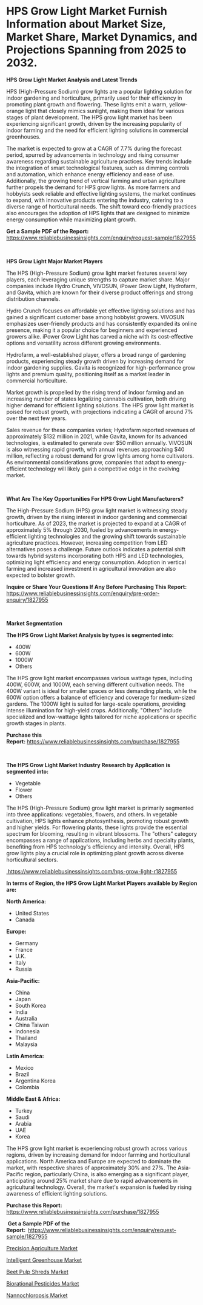 <p><h1>HPS Grow Light Market Furnish Information about Market Size, Market Share, Market Dynamics, and Projections Spanning from 2025 to 2032.</h1></p><p><strong>HPS Grow Light Market Analysis and Latest Trends</strong></p>
<p><p>HPS (High-Pressure Sodium) grow lights are a popular lighting solution for indoor gardening and horticulture, primarily used for their efficiency in promoting plant growth and flowering. These lights emit a warm, yellow-orange light that closely mimics sunlight, making them ideal for various stages of plant development. The HPS grow light market has been experiencing significant growth, driven by the increasing popularity of indoor farming and the need for efficient lighting solutions in commercial greenhouses.</p><p>The market is expected to grow at a CAGR of 7.7% during the forecast period, spurred by advancements in technology and rising consumer awareness regarding sustainable agriculture practices. Key trends include the integration of smart technological features, such as dimming controls and automation, which enhance energy efficiency and ease of use. Additionally, the growing trend of vertical farming and urban agriculture further propels the demand for HPS grow lights. As more farmers and hobbyists seek reliable and effective lighting systems, the market continues to expand, with innovative products entering the industry, catering to a diverse range of horticultural needs. The shift toward eco-friendly practices also encourages the adoption of HPS lights that are designed to minimize energy consumption while maximizing plant growth.</p></p>
<p><strong>Get a Sample PDF of the Report:&nbsp;</strong> <a href="https://www.reliablebusinessinsights.com/enquiry/request-sample/1827955?utm_campaign=60&utm_medium=2&utm_source=Github&utm_content=ia&utm_term=30032025&utm_id=hps-grow-light">https://www.reliablebusinessinsights.com/enquiry/request-sample/1827955</a></p>
<p>&nbsp;</p>
<p><strong>HPS Grow Light Major Market Players</strong></p>
<p><p>The HPS (High-Pressure Sodium) grow light market features several key players, each leveraging unique strengths to capture market share. Major companies include Hydro Crunch, VIVOSUN, iPower Grow Light, Hydrofarm, and Gavita, which are known for their diverse product offerings and strong distribution channels.</p><p>Hydro Crunch focuses on affordable yet effective lighting solutions and has gained a significant customer base among hobbyist growers. VIVOSUN emphasizes user-friendly products and has consistently expanded its online presence, making it a popular choice for beginners and experienced growers alike. iPower Grow Light has carved a niche with its cost-effective options and versatility across different growing environments.</p><p>Hydrofarm, a well-established player, offers a broad range of gardening products, experiencing steady growth driven by increasing demand for indoor gardening supplies. Gavita is recognized for high-performance grow lights and premium quality, positioning itself as a market leader in commercial horticulture.</p><p>Market growth is propelled by the rising trend of indoor farming and an increasing number of states legalizing cannabis cultivation, both driving higher demand for efficient lighting solutions. The HPS grow light market is poised for robust growth, with projections indicating a CAGR of around 7% over the next few years.</p><p>Sales revenue for these companies varies; Hydrofarm reported revenues of approximately $132 million in 2021, while Gavita, known for its advanced technologies, is estimated to generate over $50 million annually. VIVOSUN is also witnessing rapid growth, with annual revenues approaching $40 million, reflecting a robust demand for grow lights among home cultivators. As environmental considerations grow, companies that adapt to energy-efficient technology will likely gain a competitive edge in the evolving market.</p></p>
<p>&nbsp;</p>
<p><strong>What Are The Key Opportunities For HPS Grow Light Manufacturers?</strong></p>
<p><p>The High-Pressure Sodium (HPS) grow light market is witnessing steady growth, driven by the rising interest in indoor gardening and commercial horticulture. As of 2023, the market is projected to expand at a CAGR of approximately 5% through 2030, fueled by advancements in energy-efficient lighting technologies and the growing shift towards sustainable agriculture practices. However, increasing competition from LED alternatives poses a challenge. Future outlook indicates a potential shift towards hybrid systems incorporating both HPS and LED technologies, optimizing light efficiency and energy consumption. Adoption in vertical farming and increased investment in agricultural innovation are also expected to bolster growth.</p></p>
<p><strong>Inquire or Share Your Questions If Any Before Purchasing This Report:</strong> <a href="https://www.reliablebusinessinsights.com/enquiry/pre-order-enquiry/1827955?utm_campaign=60&utm_medium=2&utm_source=Github&utm_content=ia&utm_term=30032025&utm_id=hps-grow-light">https://www.reliablebusinessinsights.com/enquiry/pre-order-enquiry/1827955</a></p>
<p>&nbsp;</p>
<p><strong>Market Segmentation</strong></p>
<p><strong>The HPS Grow Light Market Analysis by types is segmented into:</strong></p>
<p><ul><li>400W</li><li>600W</li><li>1000W</li><li>Others</li></ul></p>
<p><p>The HPS grow light market encompasses various wattage types, including 400W, 600W, and 1000W, each serving different cultivation needs. The 400W variant is ideal for smaller spaces or less demanding plants, while the 600W option offers a balance of efficiency and coverage for medium-sized gardens. The 1000W light is suited for large-scale operations, providing intense illumination for high-yield crops. Additionally, "Others" include specialized and low-wattage lights tailored for niche applications or specific growth stages in plants.</p></p>
<p><strong>Purchase this Report:&nbsp;</strong><a href="https://www.reliablebusinessinsights.com/purchase/1827955?utm_campaign=60&utm_medium=2&utm_source=Github&utm_content=ia&utm_term=30032025&utm_id=hps-grow-light">https://www.reliablebusinessinsights.com/purchase/1827955</a></p>
<p>&nbsp;</p>
<p><strong>The HPS Grow Light Market Industry Research by Application is segmented into:</strong></p>
<p><ul><li>Vegetable</li><li>Flower</li><li>Others</li></ul></p>
<p><p>The HPS (High-Pressure Sodium) grow light market is primarily segmented into three applications: vegetables, flowers, and others. In vegetable cultivation, HPS lights enhance photosynthesis, promoting robust growth and higher yields. For flowering plants, these lights provide the essential spectrum for blooming, resulting in vibrant blossoms. The "others" category encompasses a range of applications, including herbs and specialty plants, benefiting from HPS technology's efficiency and intensity. Overall, HPS grow lights play a crucial role in optimizing plant growth across diverse horticultural sectors.</p></p>
<p><a href="https://www.reliablebusinessinsights.com/hps-grow-light-r1827955?utm_campaign=60&utm_medium=2&utm_source=Github&utm_content=ia&utm_term=30032025&utm_id=hps-grow-light">&nbsp;https://www.reliablebusinessinsights.com/hps-grow-light-r1827955</a></p>
<p><strong>In terms of Region, the HPS Grow Light Market Players available by Region are:</strong></p>
<p>
    <p> <strong> North America: </strong>
        <ul>
            <li>United States</li>
            <li>Canada</li>
        </ul>
        </p> 
    <p> <strong> Europe: </strong>
        <ul>
            <li>Germany</li>
            <li>France</li>
            <li>U.K.</li>
            <li>Italy</li>
            <li>Russia</li>
        </ul>
        </p> 
    <p> <strong> Asia-Pacific: </strong>
        <ul>
            <li>China</li>
            <li>Japan</li>
            <li>South Korea</li>
            <li>India</li>
            <li>Australia</li>
            <li>China Taiwan</li>
            <li>Indonesia</li>
            <li>Thailand</li>
            <li>Malaysia</li>
        </ul>
        </p> 
    <p> <strong> Latin America: </strong>
        <ul>
            <li>Mexico</li>
            <li>Brazil</li>
            <li>Argentina Korea</li>
            <li>Colombia</li>
        </ul>
        </p> 
    <p> <strong> Middle East & Africa: </strong>
        <ul>
            <li>Turkey</li>
            <li>Saudi</li>
            <li>Arabia</li>
            <li>UAE</li>
            <li>Korea</li>
        </ul>
    </p>
    </p>
<p><p>The HPS grow light market is experiencing robust growth across various regions, driven by increasing demand for indoor farming and horticultural applications. North America and Europe are expected to dominate the market, with respective shares of approximately 30% and 27%. The Asia-Pacific region, particularly China, is also emerging as a significant player, anticipating around 25% market share due to rapid advancements in agricultural technology. Overall, the market's expansion is fueled by rising awareness of efficient lighting solutions.</p></p>
<p><strong>Purchase this Report: </strong><a href="https://www.reliablebusinessinsights.com/purchase/1827955?utm_campaign=60&utm_medium=2&utm_source=Github&utm_content=ia&utm_term=30032025&utm_id=hps-grow-light">https://www.reliablebusinessinsights.com/purchase/1827955</a></p>
<p>&nbsp;<strong>Get a Sample PDF of the Report:&nbsp;&nbsp;</strong><a href="https://www.reliablebusinessinsights.com/enquiry/request-sample/1827955?utm_campaign=60&utm_medium=2&utm_source=Github&utm_content=ia&utm_term=30032025&utm_id=hps-grow-light">https://www.reliablebusinessinsights.com/enquiry/request-sample/1827955</a></p>
<p><strong></strong></p>
<p><p><a href="https://github.com/puhakhommabh/Market-Research-Report-List-1/blob/main/precision-agriculture-market.md?utm_campaign=60&utm_medium=2&utm_source=Github&utm_content=ia&utm_term=30032025&utm_id=hps-grow-light">Precision Agriculture Market</a></p><p><a href="https://github.com/coricnzati/Market-Research-Report-List-1/blob/main/intelligent-greenhouse-market.md?utm_campaign=60&utm_medium=2&utm_source=Github&utm_content=ia&utm_term=30032025&utm_id=hps-grow-light">Intelligent Greenhouse Market</a></p><p><a href="https://github.com/mynaoanes/Market-Research-Report-List-1/blob/main/beet-pulp-shreds-market.md?utm_campaign=60&utm_medium=2&utm_source=Github&utm_content=ia&utm_term=30032025&utm_id=hps-grow-light">Beet Pulp Shreds Market</a></p><p><a href="https://github.com/alrogikrosa/Market-Research-Report-List-1/blob/main/biorational-pesticides-market.md?utm_campaign=60&utm_medium=2&utm_source=Github&utm_content=ia&utm_term=30032025&utm_id=hps-grow-light">Biorational Pesticides Market</a></p><p><a href="https://github.com/borknyberg/Market-Research-Report-List-1/blob/main/nannochloropsis-market.md?utm_campaign=60&utm_medium=2&utm_source=Github&utm_content=ia&utm_term=30032025&utm_id=hps-grow-light">Nannochloropsis Market</a></p></p>